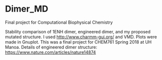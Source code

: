 # Dimer_MD
Final project for Computational Biophysical Chemistry

Stability comparison of 1ENH dimer, engineered dimer, and my proposed mutated structure. 
I used http://www.charmm-gui.org/ and VMD. Plots were made in Gnuplot.
This was a final project for CHEM761 Spring 2018 at UH Manoa.
Details of engineered dimer structure: https://www.nature.com/articles/nature14874
